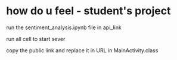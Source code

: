 # how do u feel - student's project

run the sentiment_analysis.ipynb file in api_link

run all cell to start sever

copy the public link and replace it in URL in MainActivity.class
